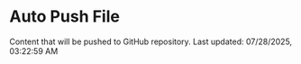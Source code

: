 # Auto Push File

Content that will be pushed to GitHub repository.
Last updated: 07/28/2025, 03:22:59 AM